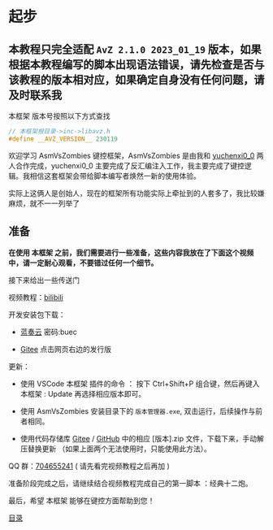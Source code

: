 <!--
 * @Coding: utf-8
 * @Author: vector-wlc
 * @Date: 2021-09-25 15:09:04
 * @Description: 本框架 起步
-->

# 起步

## 本教程只完全适配 `AvZ 2.1.0 2023_01_19` 版本，如果根据本教程编写的脚本出现语法错误，请先检查是否与该教程的版本相对应，如果确定自身没有任何问题，请及时联系我

本框架 版本号按照以下方式查找
```C++
// 本框架根目录->inc->libavz.h 
#define __AVZ_VERSION__ 230119
```

欢迎学习 AsmVsZombies 键控框架，AsmVsZombies 是由我和 [yuchenxi0_0](https://www.bilibili.com/video/BV1WJ41177a3) 两人合作完成，yuchenxi0_0 主要完成了反汇编注入工作，我主要完成了键控逻辑。我相信这套框架会带给脚本编写者焕然一新的使用体验。

实际上这俩人是创始人，现在的框架所有功能实际上牵扯到的人套多了，我比较嫌麻烦，就不一一列举了


## 准备

**在使用 本框架 之前，我们需要进行一些准备，这些内容我放在了下面这个视频中，请一定耐心观看，不要错过任何一个细节。**

接下来给出一些传送门

视频教程：[bilibili](https://www.bilibili.com/video/BV1A7411V79A)

开发安装包下载：

* [蓝奏云](https://wwu.lanzoue.com/b0188ujpc) 密码:buec

* [Gitee](https://gitee.com/vector-wlc/AsmVsZombies) 点击网页右边的发行版

更新：

* 使用 VSCode 本框架 插件的命令 ： 按下 Ctrl+Shift+P 组合键，然后再键入 本框架 : Update 再选择相应版本即可。

* 使用 AsmVsZombies 安装目录下的 `版本管理器.exe`, 双击运行，后续操作与前者相同。

* 使用代码存储库 [Gitee](https://gitee.com/vector-wlc/AsmVsZombies/tree/master/release) / [GitHub](https://github.com/vector-wlc/AsmVsZombies/tree/master/release) 中的相应 \[版本\].zip 文件，下载下来，手动解压替换更新 （如果上面两个无法使用时，只能使用此方法）。


QQ 群：[704655241](https://jq.qq.com/?_wv=1027&k=h6lNOpt0) ( 请先看完视频教程之后再加 )

准备阶段完成之后，请继续结合视频教程完成自己的第一脚本 ：经典十二炮。

最后，希望 本框架 能够在键控方面帮助到您！

[目录](./0catalogue.md)
